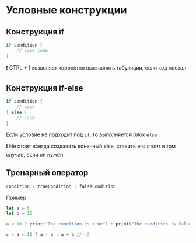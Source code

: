<!-- Урок 3. Условные инструкции. Опциональные типы данных -->
# Условные конструкции

## Конструкция if 
```swift
if condition {
    // some code
}
```

❗️ CTRL + I позволяет корректно выставлять табуляции, если код поехал

## Конструкция if-else
```swift
if condition {
    // code
} else {
    // code
}
```
Если условие не подходит под `if`, то выполняется блок `else`

❗️ Не стоит всегда создавать конечный else, ставить его стоит в том случае, если он нужен

## Тренарный оператор 
```swift
condition ? trueCondition : falseCondition
```

Пример 
```swift
let a = 5
let b = 10

a < 10 ? print("The condition is true") : print("The condition is false") // "The condition is true"

c = a < 10 ? a - b : a + b // -5
```